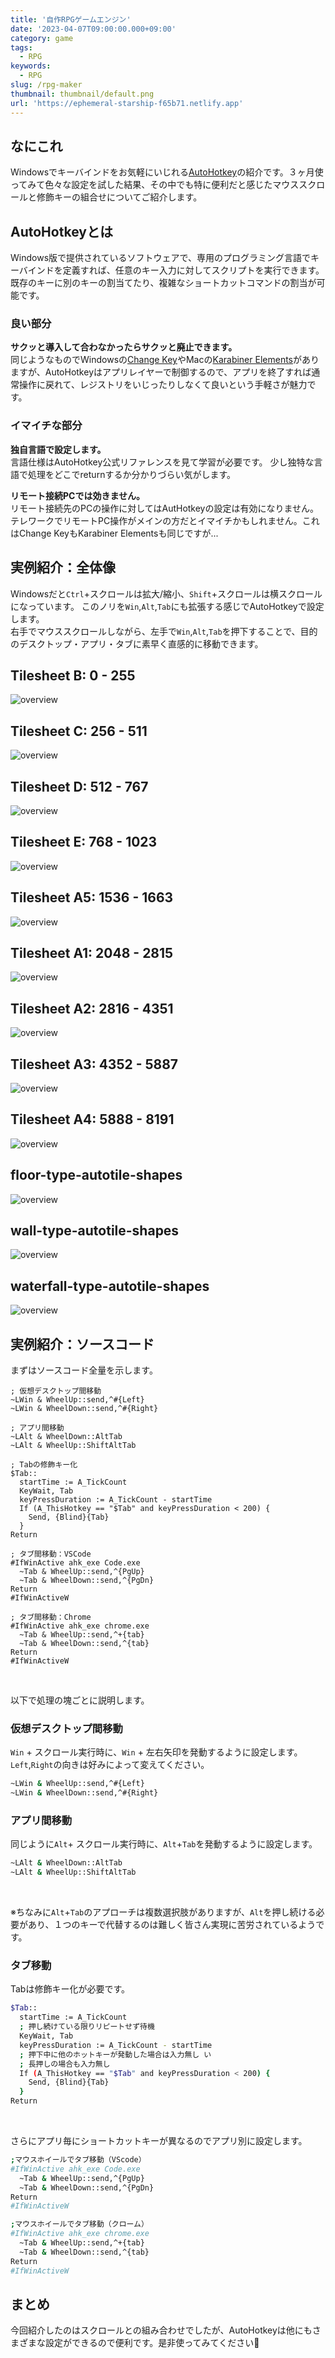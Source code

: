 ```yaml
---
title: '自作RPGゲームエンジン'
date: '2023-04-07T09:00:00.000+09:00'
category: game
tags:
  - RPG
keywords:
  - RPG
slug: /rpg-maker
thumbnail: thumbnail/default.png
url: 'https://ephemeral-starship-f65b71.netlify.app'
---
```


## なにこれ

Windowsでキーバインドをお気軽にいじれる[AutoHotkey](https://www.autohotkey.com/)の紹介です。３ヶ月使ってみて色々な設定を試した結果、その中でも特に便利だと感じたマウススクロールと修飾キーの組合せについてご紹介します。

## AutoHotkeyとは

Windows版で提供されているソフトウェアで、専用のプログラミング言語でキーバインドを定義すれば、任意のキー入力に対してスクリプトを実行できます。既存のキーに別のキーの割当てたり、複雑なショートカットコマンドの割当が可能です。

### 良い部分

**サクッと導入して合わなかったらサクッと廃止できます。**  
同じようなものでWindowsの[Change Key](https://forest.watch.impress.co.jp/library/software/changekey/)やMacの[Karabiner Elements](https://karabiner-elements.pqrs.org/)がありますが、AutoHotkeyはアプリレイヤーで制御するので、アプリを終了すれば通常操作に戻れて、レジストリをいじったりしなくて良いという手軽さが魅力です。

### イマイチな部分

**独自言語で設定します。**  
言語仕様はAutoHotkey公式リファレンスを見て学習が必要です。
少し独特な言語で処理をどこでreturnするか分かりづらい気がします。

**リモート接続PCでは効きません。**  
リモート接続先のPCの操作に対してはAutHotkeyの設定は有効になりません。テレワークでリモートPC操作がメインの方だとイマイチかもしれません。これはChange KeyもKarabiner Elementsも同じですが...

## 実例紹介：全体像

Windowsだと`Ctrl`+スクロールは拡大/縮小、`Shift`+スクロールは横スクロールになっています。
このノリを`Win`,`Alt`,`Tab`にも拡張する感じでAutoHotkeyで設定します。  
右手でマウススクロールしながら、左手で`Win`,`Alt`,`Tab`を押下することで、目的のデスクトップ・アプリ・タブに素早く直感的に移動できます。

## Tilesheet B: 0 - 255

![overview](./tilesheet-b-numbering-sheet.jpg)

## Tilesheet C: 256 - 511

![overview](./tilesheet-c-numbering-sheet.jpg)

## Tilesheet D: 512 - 767

![overview](./tilesheet-d-numbering-sheet.jpg)

## Tilesheet E: 768 - 1023

![overview](./tilesheet-e-numbering-sheet.jpg)

## Tilesheet A5: 1536 - 1663

![overview](./tilesheet-a5-numbering-sheet.jpg)

## Tilesheet A1: 2048 - 2815

![overview](./tilesheet-a1-numbering-sheet.jpg)

## Tilesheet A2: 2816 - 4351

![overview](./tilesheet-a2-numbering-sheet.jpg)

## Tilesheet A3: 4352 - 5887

![overview](./tilesheet-a3-numbering-sheet.jpg)

## Tilesheet A4: 5888 - 8191

![overview](./tilesheet-a4-numbering-sheet.jpg)

## floor-type-autotile-shapes

![overview](./floor-type-autotile-shapes.jpg)

## wall-type-autotile-shapes

![overview](./wall-type-autotile-shapes.jpg)

## waterfall-type-autotile-shapes

![overview](./waterfall-type-autotile-shapes.jpg)


## 実例紹介：ソースコード

まずはソースコード全量を示します。

```bash:title=AutoHotkey設定ファイルの実例
; 仮想デスクトップ間移動
~LWin & WheelUp::send,^#{Left}
~LWin & WheelDown::send,^#{Right}

; アプリ間移動
~LAlt & WheelDown::AltTab 
~LAlt & WheelUp::ShiftAltTab

; Tabの修飾キー化
$Tab::
  startTime := A_TickCount
  KeyWait, Tab
  keyPressDuration := A_TickCount - startTime
  If (A_ThisHotkey == "$Tab" and keyPressDuration < 200) {
    Send, {Blind}{Tab}
  }
Return

; タブ間移動：VSCode
#IfWinActive ahk_exe Code.exe
  ~Tab & WheelUp::send,^{PgUp}
  ~Tab & WheelDown::send,^{PgDn}
Return
#IfWinActiveW

; タブ間移動：Chrome
#IfWinActive ahk_exe chrome.exe
  ~Tab & WheelUp::send,^+{tab}
  ~Tab & WheelDown::send,^{tab}
Return
#IfWinActiveW
```

<br/>

以下で処理の塊ごとに説明します。

### 仮想デスクトップ間移動

`Win` + スクロール実行時に、`Win` + 左右矢印を発動するように設定します。
`Left`,`Right`の向きは好みによって変えてください。

```bash
~LWin & WheelUp::send,^#{Left}
~LWin & WheelDown::send,^#{Right}
```

### アプリ間移動

同じように`Alt`+ スクロール実行時に、`Alt`+`Tab`を発動するように設定します。

```bash
~LAlt & WheelDown::AltTab 
~LAlt & WheelUp::ShiftAltTab
```

<br/>

※ちなみに`Alt`+`Tab`のアプローチは複数選択肢がありますが、`Alt`を押し続ける必要があり、１つのキーで代替するのは難しく皆さん実現に苦労されているようです。

### タブ移動

Tabは修飾キー化が必要です。  

```bash
$Tab::
  startTime := A_TickCount
  ; 押し続けている限りリピートせず待機
  KeyWait, Tab
  keyPressDuration := A_TickCount - startTime
  ; 押下中に他のホットキーが発動した場合は入力無し い
  ; 長押しの場合も入力無し
  If (A_ThisHotkey == "$Tab" and keyPressDuration < 200) {
    Send, {Blind}{Tab}
  }
Return
```

<br/>

さらにアプリ毎にショートカットキーが異なるのでアプリ別に設定します。

```bash
;マウスホイールでタブ移動（VScode）
#IfWinActive ahk_exe Code.exe
  ~Tab & WheelUp::send,^{PgUp}
  ~Tab & WheelDown::send,^{PgDn}
Return
#IfWinActiveW

;マウスホイールでタブ移動（クローム）
#IfWinActive ahk_exe chrome.exe
  ~Tab & WheelUp::send,^+{tab}
  ~Tab & WheelDown::send,^{tab}
Return
#IfWinActiveW
```

## まとめ

今回紹介したのはスクロールとの組み合わせでしたが、AutoHotkeyは他にもさまざまな設定ができるので便利です。是非使ってみてください🍅
